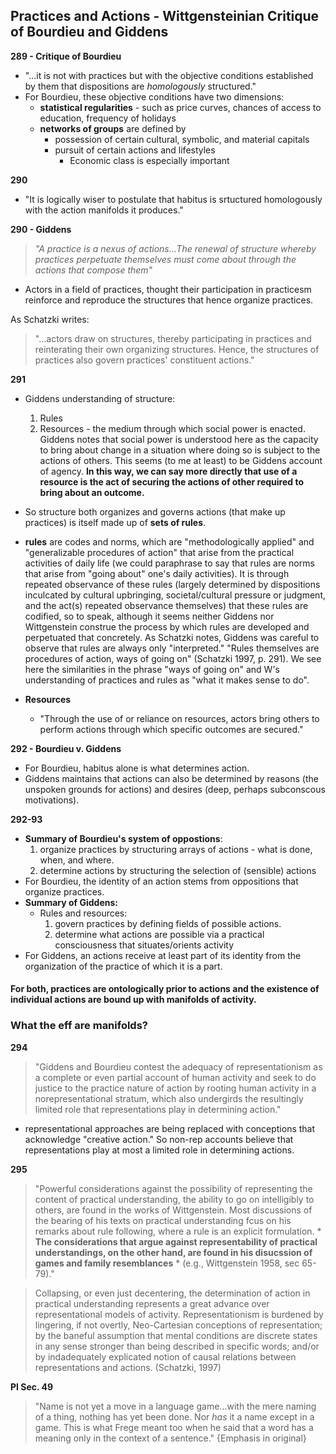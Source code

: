 ## Practices and Actions - Wittgensteinian Critique of Bourdieu and Giddens

**289 - Critique of Bourdieu**
* "...it is not with practices but with the objective conditions established by them that dispositions are *homologously* structured."
* For Bourdieu, these objective conditions have two dimensions:
    * **statistical regularities** - such as price curves, chances of access to education, frequency of holidays
    * **networks of groups** are defined by
        * possession of certain cultural, symbolic, and material capitals
        * pursuit of certain actions and lifestyles
            * Economic class is especially important

**290**
* "It is logically wiser to postulate that habitus is srtuctured homologously with the action manifolds it produces."

**290 - Giddens**
>*"A practice is a nexus of actions...The renewal of structure whereby practices perpetuate themselves must come about through the actions that compose them"*
* Actors in a field of practices, thought their participation in practicesm reinforce and reproduce the structures that hence organize practices.

As Schatzki writes:
>"...actors draw on structures, thereby participating in practices and reinterating their own organizing structures. Hence, the structures of practices also govern practices' constituent actions."

**291**
* Giddens understanding of structure:
    1. Rules
    2. Resources - the medium through which social power is enacted. Giddens notes that social power is understood here as the capacity to bring about change in a situation where doing so is subject to the actions of others. This seems (to me at least) to be Giddens account of agency. **In this way, we can say more directly that use of a resource is the act of securing the actions of other required to bring about an outcome.**


* So structure both organizes and governs actions (that make up practices)  is itself made up of **sets of rules**.
* **rules** are codes and norms, which are "methodologically applied" and "generalizable procedures of action" that arise from the practical activities of daily life (we could paraphrase to say that rules are norms that arise from "going about" one's daily activities). It is through repeated observance of these rules (largely determined by dispositions inculcated by cultural upbringing, societal/cultural pressure or judgment, and the act(s) repeated observance themselves) that these rules are codified, so to speak, although it seems neither Giddens nor Wittgenstein construe the process by which rules are developed and perpetuated that concretely. As Schatzki notes, Giddens was careful to observe that rules are always only "interpreted." "Rules themselves are procedures of action, ways of going on" (Schatzki 1997, p. 291). We see here the similarities in the phrase "ways of going on" and W's understanding of practices and rules as "what it makes sense to do".
* **Resources**
    * "Through the use of or reliance on resources, actors bring others to perform actions through which specific outcomes are secured."

**292 - Bourdieu v. Giddens**
* For Bourdieu, habitus alone is what determines action.
* Giddens maintains that actions can also be determined by reasons (the unspoken grounds for actions) and desires (deep, perhaps subconscous motivations).

**292-93**
* **Summary of Bourdieu's system of oppostions**:
    1. organize practices by structuring arrays of actions - what is done, when, and where.
    2. determine actions by structuring the selection of (sensible) actions
* For Bourdieu, the identity of an action stems from oppositions that organize practices.
* **Summary of Giddens:**
    * Rules and resources:
        1. govern practices by defining fields of possible actions.
        2. determine what actions are possible via a practical consciousness that situates/orients activity
* For Giddens, an actions receive at least part of its identity from the organization of the practice of which it is a part.

#### **For both, practices are ontologically prior to actions and the existence of individual actions are bound up with manifolds of activity.**

### **What the eff are manifolds?**

**294**
> "Giddens and Bourdieu contest the adequacy of representationism as a complete or even partial account of human activity and seek to do justice to the practice nature of action by rooting human activity in a norepresentational stratum, which also undergirds the resultingly limited role that representations play in determining action."

- representational approaches are being replaced with conceptions that acknowledge "creative action." So non-rep accounts believe that representations play at most a limited role in determining actions. 

**295**
> "Powerful considerations against the possibility of representing the content of practical understanding, the ability to go on intelligibly to others, are found in the works of Wittgenstein. Most discussions of the bearing of his texts on practical understanding fcus on his remarks about rule following, where a rule is an explicit formulation. * **The considerations that argue against representability of practical understandings, on the other hand, are found in his disucssion of games and family resemblances** * (e.g., Wittgenstein 1958, sec 65-79)."

> Collapsing, or even just decentering, the determination of action in practical understanding represents a great advance over representational models of activity. Representationism is burdened by lingering, if not overtly, Neo-Cartesian conceptions of representation; by the baneful assumption that mental conditions are discrete states in any sense stronger than being described in specific words; and/or by indadequately explicated notion of causal relations between representations and actions. (Schatzki, 1997)

**PI Sec. 49**
> "Name is not yet a move in a language game...with the mere naming of a thing, nothing has yet been done. Nor *has* it a name except in a game. This is what Frege meant too when he said that a word has a meaning only in the context of a sentence." {Emphasis in original}
